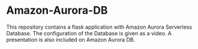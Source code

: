 # Amazon-Aurora-DB

This repository contains a flask application with Amazon Aurora Serverless Database. The configuration of the Database is given as a video. A presentation is also included on Amazon Aurora DB.
